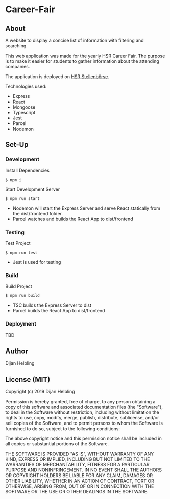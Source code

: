 # Career-Fair

## About

A website to display a concise list of information with filtering and searching.

This web application was made for the yearly HSR Career Fair. The purpose is to make it easier for students to gather information about the attending companies.

The application is deployed on [HSR Stellenbörse](https://www.hsrstellenboerse.ch).

Technologies used:

-   Express
-   React
-   Mongoose
-   Typescript
-   Jest
-   Parcel
-   Nodemon

## Set-Up

### Development

Install Dependencies

    $ npm i

Start Development Server

    $ npm run start

-   Nodemon will start the Express Server and serve React statically from the dist/frontend folder.
-   Parcel watches and builds the React App to dist/frontend

### Testing

Test Project

    $ npm run test

-   Jest is used for testing

### Build

Build Project

    $ npm run build

-   TSC builds the Express Server to dist
-   Parcel builds the React App to dist/frontend

### Deployment

TBD

## Author

Dijan Helbling

## License (MIT)

Copyright (c) 2019 Dijan Helbling

Permission is hereby granted, free of charge, to any person obtaining a copy
of this software and associated documentation files (the "Software"), to deal
in the Software without restriction, including without limitation the rights
to use, copy, modify, merge, publish, distribute, sublicense, and/or sell
copies of the Software, and to permit persons to whom the Software is
furnished to do so, subject to the following conditions:

The above copyright notice and this permission notice shall be included in all
copies or substantial portions of the Software.

THE SOFTWARE IS PROVIDED "AS IS", WITHOUT WARRANTY OF ANY KIND, EXPRESS OR
IMPLIED, INCLUDING BUT NOT LIMITED TO THE WARRANTIES OF MERCHANTABILITY,
FITNESS FOR A PARTICULAR PURPOSE AND NONINFRINGEMENT. IN NO EVENT SHALL THE
AUTHORS OR COPYRIGHT HOLDERS BE LIABLE FOR ANY CLAIM, DAMAGES OR OTHER
LIABILITY, WHETHER IN AN ACTION OF CONTRACT, TORT OR OTHERWISE, ARISING FROM,
OUT OF OR IN CONNECTION WITH THE SOFTWARE OR THE USE OR OTHER DEALINGS IN THE
SOFTWARE.
